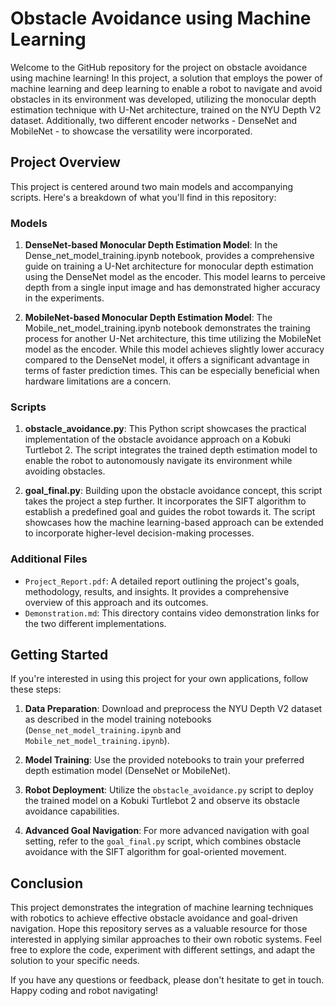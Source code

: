 # Obstacle Avoidance using Machine Learning

Welcome to the GitHub repository for the project on obstacle avoidance using machine learning! In this project, a solution that employs the power of machine learning and deep learning to enable a robot to navigate and avoid obstacles in its environment was developed, utilizing the monocular depth estimation technique with U-Net architecture, trained on the NYU Depth V2 dataset. Additionally, two different encoder networks - DenseNet and MobileNet - to showcase the versatility were incorporated.

## Project Overview

This project is centered around two main models and accompanying scripts. Here's a breakdown of what you'll find in this repository:

### Models

1. **DenseNet-based Monocular Depth Estimation Model**: In the Dense_net_model_training.ipynb notebook, provides a comprehensive guide on training a U-Net architecture for monocular depth estimation using the DenseNet model as the encoder. This model learns to perceive depth from a single input image and has demonstrated higher accuracy in the experiments.

2. **MobileNet-based Monocular Depth Estimation Model**: The Mobile_net_model_training.ipynb notebook demonstrates the training process for another U-Net architecture, this time utilizing the MobileNet model as the encoder. While this model achieves slightly lower accuracy compared to the DenseNet model, it offers a significant advantage in terms of faster prediction times. This can be especially beneficial when hardware limitations are a concern.

### Scripts

1. **obstacle_avoidance.py**: This Python script showcases the practical implementation of the obstacle avoidance approach on a Kobuki Turtlebot 2. The script integrates the trained depth estimation model to enable the robot to autonomously navigate its environment while avoiding obstacles.

2. **goal_final.py**: Building upon the obstacle avoidance concept, this script takes the project a step further. It incorporates the SIFT algorithm to establish a predefined goal and guides the robot towards it. The script showcases how the machine learning-based approach can be extended to incorporate higher-level decision-making processes.

### Additional Files

- `Project_Report.pdf`: A detailed report outlining the project's goals, methodology, results, and insights. It provides a comprehensive overview of this approach and its outcomes.
- `Demonstration.md`: This directory contains video demonstration links for the two different implementations.

## Getting Started

If you're interested in using this project for your own applications, follow these steps:

1. **Data Preparation**: Download and preprocess the NYU Depth V2 dataset as described in the model training notebooks (`Dense_net_model_training.ipynb` and `Mobile_net_model_training.ipynb`).

2. **Model Training**: Use the provided notebooks to train your preferred depth estimation model (DenseNet or MobileNet).

3. **Robot Deployment**: Utilize the `obstacle_avoidance.py` script to deploy the trained model on a Kobuki Turtlebot 2 and observe its obstacle avoidance capabilities.

4. **Advanced Goal Navigation**: For more advanced navigation with goal setting, refer to the `goal_final.py` script, which combines obstacle avoidance with the SIFT algorithm for goal-oriented movement.

## Conclusion

This project demonstrates the integration of machine learning techniques with robotics to achieve effective obstacle avoidance and goal-driven navigation. Hope this repository serves as a valuable resource for those interested in applying similar approaches to their own robotic systems. Feel free to explore the code, experiment with different settings, and adapt the solution to your specific needs.

If you have any questions or feedback, please don't hesitate to get in touch. Happy coding and robot navigating!
